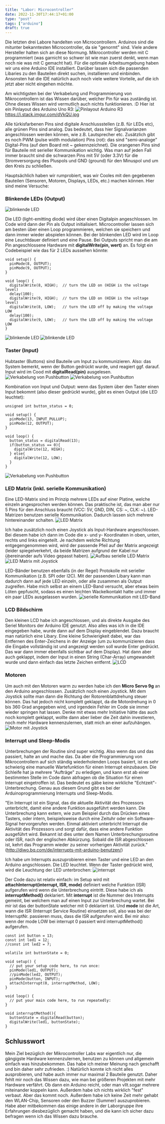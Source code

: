 ```yaml
---
title: "Labor: Microcontroller"
date: 2022-11-30T17:44:17+01:00
type: "post"
tags: ["arduino"]
draft: true
---
```


Die letzten drei Labore handelten von Microcontrollern. Arduinos sind die mitunter bekanntesten Microcontroller, da sie "genormt" sind. Viele andere Hersteller halten sich an diese Normung. Mikrocontroller werden mit C programmiert (was garnicht so schwer ist wie man zuerst denkt, wenn man noch nie was mit C gemacht hat). Für die optimale Arbeitsumgebung haben wir uns eine Arduino IDE installiert. Darüber lassen sich die passenden Libaries zu den Bauteilen direkt suchen, installieren und einbinden. Ansonsten hat die IDE natürlich auch noch viele weitere Vorteile, auf die ich jetzt aber nicht eingehen möchte.

Am wichtigsten bei der Verkabelung und Programmierung von Mikrocontrollern ist das Wissen darüber, welcher Pin für was zuständig ist. Ohne dieses Wissen wird vermutlich auch nichts funktionieren. :D Hier ist ein Pinlayout des Arduino Uno R3:
![Pinlayout Arduino R3](arduinoUnoR3_pinlayout.jpg)
https://i.stack.imgur.com/dVkQU.jpg

Alle türkisfarbenen Pins sind digitale Anschlussstellen (z.B. für LEDs etc), alle grünen Pins sind analog. Das bedeutet, dass hier Signalvarianzen angeschlossen werden können, wie z.B. Lautsprecher etc. Zusätzlich gibt es noch PWM (pulse width modulation) Pins (rot): das sind "semi-analoge" Digital-Pins (auf dem Board mit ~ gekennzeichnet).
Die orangenen Pins sind für Bauteile mit serieller Kommunikation wichtig.
Was man auf jeden Fall immer braucht sind die schwarzen Pins mit 5V (oder 3.3V) für die Stromversorgung des Pluspols und GND (ground) für den Minuspol und um den Kreis zu schließen.

Hauptsächlich haben wir rumprobiert, was wir Cooles mit den gegebenen Bauteilen (Sensoren, Motoren, Displays, LEDs, etc.) machen können. Hier sind meine Versuche:

### Blinkende LEDs (Output)

![blinkende LED](signal-2022-12-07-181505.gif)

Die LED (light-emitting diode) wird über einen Digitalpin angeschlossen. Im Code wird dann der Pin als Output initialisiert. Microcontroller lassen sich am besten über einen Loop programmieren, welchen sie speichern und dann immer wieder abspielen können. Bei der blinkenden LED wird im Loop eine Leuchtdauer definiert und eine Pause. Bei Outputs spricht man die am Pin angeschlossene Hardware mit **digitalWrite(pin, wert)** an. Es folgt ein Codebeispiel wie das für 2 LEDs aussehen könnte:
```Shell
void setup() {
  pinMode(8, OUTPUT);
  pinMode(9, OUTPUT);
}

void loop() {
  digitalWrite(8, HIGH);  // turn the LED on (HIGH is the voltage level)
  delay(100);  
  digitalWrite(9, HIGH);  // turn the LED on (HIGH is the voltage level)
  digitalWrite(8, LOW);   // turn the LED off by making the voltage LOW
  delay(100); 
  digitalWrite(9, LOW);   // turn the LED off by making the voltage LOW
}
```
![blinkende LED](signal-2022-12-07-181538.gif)
![blinkende LED](signal-2022-12-07-181555.gif)

### Taster (Input)

Hubtaster (Buttons) sind Bauteile um Input zu kommunizieren. Also: das System bemerkt, wenn der Button gedrückt wurde, und reagiert ggf. darauf. Input wird im Cood mit **digitalRead(pin)** ausgelesen.
![Verkabelung von Pushbutton](signal-2022-12-07-174920_002.jpeg)
![Verkabelung von Pushbutton](signal-2022-12-07-174920_003.jpeg)

Kombination von Input und Output: wenn das System über den Taster einen Input bekommt (also dieser gedrückt wurde), gibt es einen Output (die LED leuchtet):
```Shell
unsigned int button_status = 0;

void setup() {
  pinMode(13, INPUT_PULLUP);
  pinMode(12, OUTPUT);
}

void loop() {
  button_status = digitalRead(13);
  if(button_status == 0){
    digitalWrite(12, HIGH);
  } else{
    digitalWrite(12, LOW);
  }
}
```
![Verkabelung von Pushbutton](signal-2022-12-07-174920_009.jpeg)

### LED Matrix (inkl. serielle Kommunikation)

Eine LED-Matrix sind im Prinzip mehrere LEDs auf einer Platine, welche einzeln angesprochen werden können. Das praktische ist, das man aber nur 5 Pins für den Anschluss braucht (VCC: 5V, GND, DIN, CS: ~, CLK: ~). LED-Matrizen benutzen serielle Kommunikation. Dadurch lassen sich mehrere hintereinander schalten.
![LED Matrix](signal-2022-12-07-181619.gif)


Ich habe zusätzlich noch einen Joystick als Input-Hardware angeschlossen. Bei diesem habe ich dann im Code die x- und y- Koordinaten in oben, unten, rechts und links eingeteilt. Je nachdem welche Richtung entgegengenommen wird, wird der passende Pfeil auf der Matrix angezeigt (leider spiegelverkehrt, da beide Matrizen aufgrund der Kabel nur übereinander aufs Video gepasst haben).
![Aufbau serielle LED Matrix](signal-2022-12-07-174920_012.jpeg)
![LED Matrix mit Joystick](signal-2022-12-07-181647.gif)

LED-Bänder benutzen ebenfalls (in der Regel) Protokolle mit serieller Kommunikation (z.B. SPI oder I2C). Mit der passenden Libary kann man dadurch dann auf jede LED einzeln, oder alle zusammen als Output zugreifen. Habe mich selbst an einem LED-Band versucht, aber etwas beim Löten gepfuscht, sodass es einen leichten Wackelkontakt hatte und immer ein paar LEDs ausgelassen wurden.
![serielle Kommunikation mit LED-Band](signal-2022-12-07-181414_002.jpeg)


### LCD Bildschirm

Den kleinen LCD habe ich angeschlossen, und als direkte Ausgabe des Seriel Monitors der Arduino IDE genutzt. Also alles was ich in die IDE eingegeben habe, wurde dann auf dem Display eingeblendet. Dazu braucht man natürlich eine Libary. Eine kleine Schwierigkeit dabei, war das Entfernen des Enter-Zeichens in der Anzeige (um zu kommunizieren dass die Eingabe vollständig ist und angezeigt werden soll wurde Enter gedrückt. Das war dann immer ebenfalls sichtbar auf dem Display). Hat dann aber auch geklappt, indem der Input in einen String (Char-Array) umgewandelt wurde und dann einfach das letzte Zeichen entfernt.
![LCD](signal-2022-12-07-181631.gif)


### Motoren

Um auch mit den Motoren warm zu werden habe ich den **Micro Servo 9g** an den Arduino angeschlossen. Zusätzlich noch einen Joystick. Mit dem Joystick sollte man dann die Richtung der Rotorenblattdrehung steuer können. Das hat jedoch nicht komplett geklappt, da die Motordrehung in 0 bis 360 Grad angegeben wird, und irgendein Fehler im Code sie immer wieder springen hat lassen. Denke mit etwas mehr Initiative hätte das auch noch komplett geklappt, wollte dann aber lieber die Zeit dahin investieren, noch mehr Hardware kennenzulernen, statt mich an einer aufzuhängen.
![Motor mit Joystick](signal-2022-12-07-174920_008.jpeg)


### Interrupt und Sleep-Modis

Unterbrechungen der Routine sind super wichtig. Also wenn das und das passiert, halte an und mache das. Da aber die Programmierung von Mikrocontrollern auf sich ständig wiederholenden Loops basiert, ist es sehr schwierig eine manuelle Wartefunktion für einen Interrupt einzubauen. Die Schleife hat ja mehrere "Aufträge" zu erledigen, und kann erst ab einer bestimmten Stelle im Code dann abfragen ob die Situation für einen Interrupt eingetroffen ist. Das bedeutet es gäbe keine wirkliche "Echtzeit"-Unterbrechung. Genau aus diesem Grund gibt es bei der Arduinoprogrammierung Interrupts und Sleep-Modis.

"Ein Interrupt ist ein Signal, das die aktuelle Aktivität des Prozessors unterbricht, damit eine andere Funktion ausgeführt werden kann. Die Unterbrechung kann extern, wie zum Beispiel durch das Drücken eines Tasters, oder intern, beispielsweise durch eine Zeituhr oder ein Software-Signal hervorgerufen werden. Einmal aktiviert unterbricht Interrupt die Aktivität des Prozessors und sorgt dafür, dass eine andere Funktion ausgeführt wird. Bekannt ist dies unter dem Namen Unterbrechungsroutine oder ISR, nach der englischen Abkürzung. Sobald die ISR abgeschlossen ist, kehrt das Programm wieder zu seiner vorherigen Aktivität zurück."
(http://diwo.bq.com/de/interrupts-mit-arduino-benutzen/)

Ich habe um Interrupts auszuprobieren einen Taster und eine LED an den Arduino angschlossen. Die LED leuchtet. Wenn der Taster gedrückt wird, wird die Leuchtung der LED unterbrochen:
![interrupt](signal-2022-12-07-181701.gif)

Der Code dazu ist relativ einfach: im Setup wird mit **attachInterrupt(interrupt, ISR, mode)** definiert welche Funktion (ISR) aufgerufen wird wenn die Unterbrechung eintritt. Diese habe ich als **interruptMethod()** deklariert. Mit **interrupt** ist die Nummer des Interrupts gemeint, bei welchem man auf einen Input zur Unterbrechung wartet. Bei mir ist das der buttonState welcher mit 0 deklariert ist. Und **mode** ist die Art, wann die ISR (Interrupt Service Routine) einsetzen soll, also was bei der InterruptNr. passieren muss, dass die ISR aufgerufen wird. Bei mir also: wenn der mode LOW bei interrupt 0 passiert wird interruptMethod() aufgerufen.
```Shell
const int button = 13;
const int led1 = 12;
//const int led2 = 7;

volatile int buttonState = 0;

void setup() {
  // put your setup code here, to run once:
  pinMode(led1, OUTPUT);
  //pinMode(led2, OUTPUT);
  pinMode(button, INPUT);
  attachInterrupt(0, interruptMethod, LOW);
}

void loop() {
  // put your main code here, to run repeatedly:
}

void interruptMethod(){
  buttonState = digitalRead(button);
  digitalWrite(led1, buttonState);
}
```

## Schlusswort

Mein Ziel bezüglich der Mikrocontroller Labs war eigentlich nur, die gängigste Hardware kennenzulernen, benutzen zu können und allgemein einfach was hinzubekommen. Das habe ich meiner Meinung nach geschafft und bin daher sehr zufrieden. :) Natürlich konnte ich nicht alles ausprobieren, und habe auch immer nur maximal 2 Bauteile genutzt. Daher fehlt mir noch das Wissen dazu, wie man bei größeren Projekten mit mehr Hardware verfährt. Ob dann ein Arduino reicht, oder man vllt.sogar mehrere miteinander koppeln kann. Außerdem habe ich nichts wirklich "fest" verbaut. Aber das kommt noch.
Außerdem habe ich keine Zeit mehr gehabt den WLAN-Chip, Sensoren oder den Buzzer (Summer) auszuprobieren. Habe aber mitbekommen das einige andere in der Laborgruppe ihre Erfahrungen diesbezüglich gemacht haben, und die kann ich sicher dazu befragen wenn ich das Wissen dazu brauche.